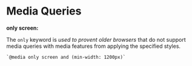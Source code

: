 # Media Queries

**only screen:**

The `only` keyword is *used to provent older browsers*
that do not support media queries with media features
from applying the specified styles.

```
`@media only screen and (min-width: 1200px)` 
```
